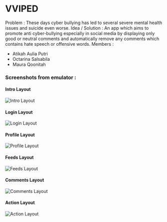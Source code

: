 # VVIPED

Problem : These days cyber bullying has led to several severe mental health issues and suicide even worse.
Idea / Solution : An app which aims to promote anti cyber-bullying especially in social media by displaying only good or neutral comments and automatically remove any comments which contains hate speech or offensive words.
Members :
- Atikah Aulia Putri
- Octarina Salsabila
- Maura Qoonitah

### Screenshots from emulator :

#### Intro Layout
![Intro Layout](https://github.com/AtikahBZqAulia/Vviped/blob/Sprint-2/photo_2020-09-24_10-34-01.jpg)
#### Login Layout
![Login Layout](https://github.com/AtikahBZqAulia/Vviped/blob/Sprint-2/photo_2020-09-24_10-34-05.jpg)
#### Profile Layout
![Profile Layout](https://github.com/AtikahBZqAulia/Vviped/blob/Sprint-2/photo_2020-09-24_10-34-08.jpg)
#### Feeds Layout
![Feeds Layout](https://github.com/AtikahBZqAulia/Vviped/blob/Sprint-2/photo_2020-09-24_10-34-14.jpg)
#### Comments Layout
![Comments Layout](https://github.com/AtikahBZqAulia/Vviped/blob/Sprint-2/photo_2020-09-24_10-34-16.jpg)
#### Action Layout
![Action Layout](https://github.com/AtikahBZqAulia/Vviped/blob/Sprint-2/photo_2020-09-24_10-34-19.jpg)
